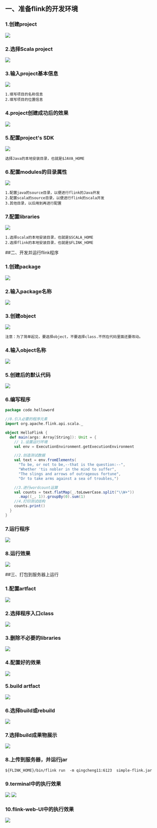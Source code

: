 ## 一、准备flink的开发环境
### 1.创建project
![](images/Snip20161127_25.png) 
### 2.选择Scala project
![](images/Snip20161127_5.png) 
### 3.输入project基本信息
![](images/Snip20161127_6.png) 
```
1.填写项目的名称信息
2.填写项目的位置信息
```
### 4.project创建成功后的效果
![](images/Snip20161127_7.png) 
### 5.配置project's SDK
![](images/Snip20161127_8.png) 
```
选择Java的本地安装目录，也就是$JAVA_HOME
```
### 6.配置modules的目录属性
![](images/Snip20161127_9.png) 
```
1.配置java的source目录，以便进行flink的Java开发
2.配置scala的source目录，以便进行flink的scala开发
3.其他目录，以后用到再进行配置
```

### 7.配置libraries
![](images/Snip20161127_15.png) 
```
1.选择scala的本地安装目录，也就是$SCALA_HOME
2.选择flink的本地安装目录，也就是$FLINK_HOME
```
##二、开发并运行flink程序
### 1.创建package
![](images/Snip20161127_21.png) 
### 2.输入package名称
![](images/Snip20161127_23.png) 
### 3.创建object
![](images/Snip20161127_26.png) 
```
注意：为了简单起见，要选择object，不要选择class.不然在代码里面还要改动。
```

### 4.输入object名称
![](images/Snip20161127_30.png) 
### 5.创建后的默认代码
![](images/Snip20161127_31.png) 
### 6.编写程序
```scala
package code.helloword

//0.引入必要的程序元素
import org.apache.flink.api.scala._

object HelloFlink {
  def main(args: Array[String]): Unit = {
    // 1.设置运行环境
    val env = ExecutionEnvironment.getExecutionEnvironment

    //2.创造测试数据
    val text = env.fromElements(
      "To be, or not to be,--that is the question:--",
      "Whether 'tis nobler in the mind to suffer",
      "The slings and arrows of outrageous fortune",
      "Or to take arms against a sea of troubles,")

    //3.进行wordcount运算
    val counts = text.flatMap(_.toLowerCase.split("\\W+"))
      .map((_, 1)).groupBy(0).sum(1)
    //4.打印测试结构
    counts.print()
  }
}
```
### 7.运行程序
![](images/Snip20161127_33.png) 

### 8.运行效果
![](images/Snip20161127_35.png) 

##三、打包到服务器上运行
### 1.配置artfact
![](images/Snip20161127_42.png)
### 2.选择程序入口class
![](images/Snip20161127_44.png)
### 3.删除不必要的libraries
![](images/Snip20161127_45.png)
### 4.配置好的效果
![](images/Snip20161127_46.png)
### 5.build artfact
![](images/Snip20161127_49.png)
### 6.选择build或rebuild
![](images/Snip20161127_50.png)
### 7.选择build成果物展示
![](images/Snip20161127_53.png)
### 8.上传到服务器，并运行jar
```
${FLINK_HOME}/bin/flink run  -m qingcheng11:6123  simple-flink.jar
```
### 9.terminal中的执行效果
![](images/Snip20161127_55.png)
![](images/Snip20161127_56.png)
### 10.flink-web-UI中的执行效果
![](images/Snip20161127_57.png)
